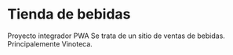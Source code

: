 # Tienda de bebidas
Proyecto integrador PWA
Se trata de un sitio de ventas de bebidas. Principalemente Vinoteca.

